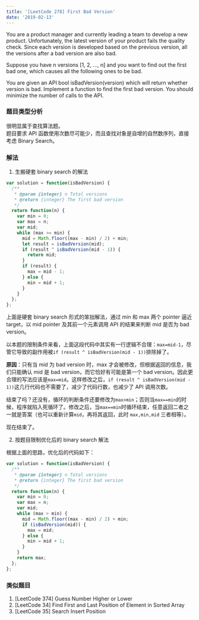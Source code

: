 ```yaml
---
title: '[LeetCode 278] First Bad Version'
date: '2019-02-13'
---
```


You are a product manager and currently leading a team to develop a new product. Unfortunately, the latest version of your product fails the quality check. Since each version is developed based on the previous version, all the versions after a bad version are also bad.

Suppose you have n versions [1, 2, ..., n] and you want to find out the first bad one, which causes all the following ones to be bad.

You are given an API bool isBadVersion(version) which will return whether version is bad. Implement a function to find the first bad version. You should minimize the number of calls to the API.

### 题目类型分析

很明显属于查找算法题。  
题目要求 API 函数使用次数尽可能少，而且查找对象是自增的自然数序列，直接考虑 Binary Search。

### 解法

1. 生搬硬套 binary search 的解法

```javascript
var solution = function(isBadVersion) {
  /**
   * @param {integer} n Total versions
   * @return {integer} The first bad version
   */
  return function(n) {
    var min = 0;
    var max = n;
    var mid;
    while (max >= min) {
      mid = Math.floor((max - min) / 2) + min;
      let result = isBadVersion(mid);
      if (result ^ isBadVersion(mid - 1)) {
        return mid;
      }
      if (result) {
        max = mid - 1;
      } else {
        min = mid + 1;
      }
    }
  };
};
```

上面是硬套 binary search 形式的笨拙解法，通过 min 和 max 两个 pointer 逼近 target，以 mid pointer 及其前一个元素调用 API 的结果来判断 mid 是否为 bad version。

以本题的限制条件来看，上面这段代码中其实有一行逻辑不合理：`max=mid-1`，尽管它导致的副作用被`if (result ^ isBadVersion(mid - 1))`排除掉了。

**原因**：只有当 mid 为 bad version 时，max 才会被修改，但根据返回的信息，我们只能确认 mid 是 bad version，而它恰好有可能是第一个 bad version。因此更合理的写法应该是`max=mid`。这样修改之后，`if (result ^ isBadVersion(mid - 1))`这几行代码也不需要了，减少了代码行数，也减少了 API 调用次数。

结束了吗？还没有，循环的判断条件还要修改为`max>min`；否则当`max==min`的时候，程序就陷入死循环了。修改之后，当`max==min`时循环结束，任意返回二者之一就是答案（也可以重新计算`mid`，再将其返回，此时 `max,min,mid` 三者相等）。

现在结束了。

2. 按题目限制优化后的 binary search 解法

根据上面的思路，优化后的代码如下：

```javascript
var solution = function(isBadVersion) {
  /**
   * @param {integer} n Total versions
   * @return {integer} The first bad version
   */
  return function(n) {
    var min = 0;
    var max = n;
    var mid;
    while (max > min) {
      mid = Math.floor((max - min) / 2) + min;
      if (isBadVersion(mid)) {
        max = mid;
      } else {
        min = mid + 1;
      }
    }
    return max;
  };
};
```

### 类似题目

1. [LeetCode 374] Guess Number Higher or Lower
2. [LeetCode 34] Find First and Last Position of Element in Sorted Array
3. [LeetCode 35] Search Insert Position
